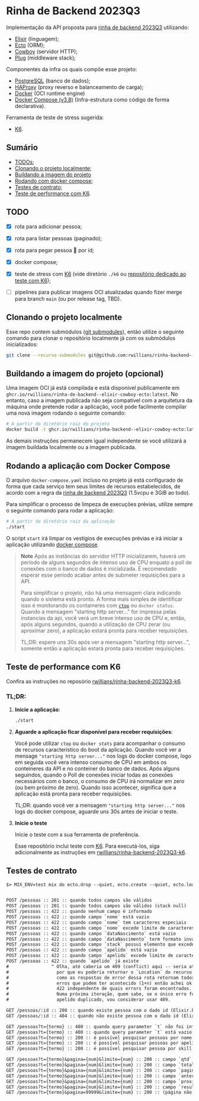 # Rinha de Backend 2023Q3

Implementação da API proposta para [rinha de backend 2023Q3](https://github.com/zanfranceschi/rinha-de-backend-2023-q3) utilizando:
* [Elixir](https://elixir-lang.org) (linguagem);
* [Ecto](https://github.com/elixir-ecto/ecto) (ORM);
* [Cowboy](https://github.com/ninenines/cowboy) (servidor HTTP);
* [Plug](https://github.com/elixir-plug/plug) (middleware stack);

Componentes da infra os quais compõe esse projeto:
* [PostgreSQL](https://www.postgresql.org) (banco de dados);
* [HAProxy](https://www.haproxy.org) (proxy reverso e balanceamento de carga);
* [Docker](https://www.docker.com) (OCI runtime engine)
* [Docker Compose (v3.8)](https://docs.docker.com/compose/compose-file/compose-file-v3/) (Infra-estrutura como código de forma declarativa).

Ferramenta de teste de stress sugerida:
* [K6](https://k6.io).


## Sumário

* [TODOs](#todo);
* [Clonando o projeto localmente](#clonando-o-projeto-localmente);
* [Buildando a imagem do projeto](#buildando-a-imagem-do-projeto-opcional)
* [Rodando com docker compose](#rodando-com-docker-compose);
* [Testes de contrato](#testes-de-contrato);
* [Teste de performance com K6](#teste-de-performance-com-k6).


## TODO

- [x] rota para adicionar pessoa;
- [x] rota para listar pessoas (paginado);
- [x] rota para pegar pessoa 👀 por id;
- [x] docker compose;
- [x] teste de stress com [K6](https://k6.io) (vide diretório `./k6` ou [repositório dedicado ao teste com K6](https://github.com/rwillians/rinha-backend-2023Q3-k6));
- [ ] pipelines para publicar imagens OCI atualizadas quando fizer merge para branch `main` (ou por release tag, TBD).


## Clonando o projeto localmente

Esse repo contem submódulos ([git submodules](https://git-scm.com/book/en/v2/Git-Tools-Submodules)), então utilize o seguinte comando para clonar o repositório localmente já com os submódulos inicializados:

```sh
git clone --recurse-submodules git@github.com:rwillians/rinha-backend--elixir-cowboy-ecto.git rwillians-elixir-cowboy-ecto
```


## Buildando a imagem do projeto (opcional)

Uma imagem OCI já está compilada e está disponível publicamente em `ghcr.io/rwillians/rinha-de-backend--elixir-cowboy-ecto:latest`. No entanto, caso a imagem publicada não seja compativel com a arquitetura da máquina onde pretende rodar a aplicação, você pode facilmente compilar uma nova imagem rodando o seguinte comando:

```sh
# À partir do diretório raiz do projeto
docker build -t ghcr.io/rwillians/rinha-backend--elixir-cowboy-ecto:latest --target=prod .
```

As demais instruções permanecem igual independente se você utilizará a imagem buildada localmente ou a imagem publicada.


## Rodando a aplicação com Docker Compose

O arquivo `docker-compose.yaml` incluso no projeto já está configurado de forma que cada serviço tem seus limites de recursos estabelecidos, de acordo com a regra da [rinha de backend 2023Q3](https://github.com/zanfranceschi/rinha-de-backend-2023-q3) (1.5vcpu e 3GiB ao todo).

Para simplificar o processo de limpeza de execuções prévias, utilize sempre o seguinte comando para rodar a aplicação:

```sh
# À partir do diretório raiz da aplicação
./start
```

O script `start` irá limpar os vestígios de execuções prévias e irá iniciar a aplicação utilizando [docker compose](https://docs.docker.com/compose/compose-file/compose-file-v3/).

> **Note**
> Após as instâncias do servidor HTTP inicializarem, haverá um período de alguns segundos de intenso uso de CPU enquato a poll de conexões com o banco de dados é inicializada. É recomendado esperar esse período acabar antes de submeter requisições para a API.
>
> Para simplificar o projeto, não há uma mensagem clara indicando quando o sistema está pronto. A forma mais simples de identificar isso é monitorando os containeres com [`ctop`](https://github.com/bcicen/ctop) ou `docker status`. Quando a mensagem "starting http server..." for impressa pelas instancias da api, você verá um breve intenso uso de CPU e, então, após alguns segundos, quando a utilização de CPU zerar (ou aproximar zero), a aplicação estará pronta para receber requisições.
>
> TL;DR: espere uns 30s após ver a mensagem "starting http server...", somente então a aplicação estará pronta para receber requisições.


## Teste de performance com K6

Confira as instruções no reposório [rwillians/rinha-backend-2023Q3-k6](https://github.com/rwillians/rinha-backend-2023Q3-k6).

### TL;DR:

1.  **Inicie a aplicação**:

    ```sh
    ./start
    ```

2.  **Aguarde a aplicação ficar disponível para receber requisições**:

    Você pode utilizar `ctop` ou `docker stats` para acompanhar o consumo de recursos característico do boot da aplicação. Quando você ver a mensage `"starting http server..."` nos logs do docker compose, logo em seguida você vera intenso consumo de CPU em ambos os conteineres da API e no conteiner do banco de dados. Após alguns seguindos, quando o Poll de conexões iniciar todas as conexões necessários com o banco, o consumo de CPU irá normalizar em zero (ou bem próximo de zero). Quando isso acontecer, significa que a aplicação está pronta para receber requisições.

    TL;DR: quando você ver a mensagem `"starting http server..."` nos logs do docker compose, aguarde uns 30s antes de iniciar o teste.

3.  **Inicie o teste**

    Inicie o teste com a sua ferramenta de preferência.

    Esse repositório inclui teste com [K6](https://k6.io). Para executá-los, siga adicionalmente as instruções em [rwillians/rinha-backend-2023Q3-k6](https://github.com/rwillians/rinha-backend-2023Q3-k6#rodando-o-teste).


## Testes de contrato

```txt
$> MIX_ENV=test mix do ecto.drop --quiet, ecto.create --quiet, ecto.load --quiet, test --max-failures=1


POST /pessoas :: 201 :: quando todos campos são válidos
POST /pessoas :: 201 :: quando todos campos são válidos (stack null)
POST /pessoas :: 422 :: quando nenhum campo é informado
POST /pessoas :: 422 :: quando campo `nome` está vazio
POST /pessoas :: 422 :: quando campo `nome` tem caracteres especiais
POST /pessoas :: 422 :: quando campo `nome` excede limite de caracteres
POST /pessoas :: 422 :: quando campo `dataNascimento` está vazio
POST /pessoas :: 422 :: quando campo `dataNascimento` term formato invalido
POST /pessoas :: 422 :: quando campo `stack` possui elemento que excede limite de caracteres
POST /pessoas :: 422 :: quando campo `apelido` está vazio
POST /pessoas :: 422 :: quando campo `apelido` excede limite de caracteres
POST /pessoas :: 422 :: quando `apelido` já existe
#                ^ Olha, até caberia um 409 (conflict) aqui -- seria até legal
#                  por que eu poderia retornar o `Location` do recurso --, mas
#                  como as respostas de error dessa rota retornam todos os
#                  erros que podem ter acontecido (1+n) então achei ok mandar
#                  422 independente de quais errors foram encontrados.
#                  Numa próxima iteração, quem sabe, se o único erro for o
#                  apelido duplicado, vou considerar usar 409.

GET /pessoas/:id :: 200 :: quando existe pessoa com o dado id (Elixir.PegarPessoaTest)
GET /pessoas/:id :: 404 :: quando não existe pessoa com o dado id (Elixir.PegarPessoaTest)

GET /pessoas?t={termo} :: 400 :: quando query parameter `t` não foi informado
GET /pessoas?t={termo} :: 400 :: quando query parameter `t` está vazio
GET /pessoas?t={termo} :: 200 :: é possível pesquisar pessoas por nome
GET /pessoas?t={termo} :: 200 :: é possível pesquisar pessoas por apelido
GET /pessoas?t={termo} :: 200 :: é possível pesquisar pessoa por skill da stack

GET /pessoas?t={termo}&pagina={num}&limite={num} :: 200 :: campo `qtd` mostra a quantidade de resultados na página
GET /pessoas?t={termo}&pagina={num}&limite={num} :: 200 :: campo `total` mostra a quantidade total de resultados existentes
GET /pessoas?t={termo}&pagina={num}&limite={num} :: 200 :: campo `pagina` mostra o número da página atual
GET /pessoas?t={termo}&pagina={num}&limite={num} :: 200 :: campo `anterior` mostrá o número da página anterior (se houver)
GET /pessoas?t={termo}&pagina={num}&limite={num} :: 200 :: campo `proxima` mostrá o número da proxima página (se houver)
GET /pessoas?t={termo}&pagina={num}&limite={num} :: 200 :: campo `resultados` contém os resultados
GET /pessoas?t={termo}&pagina=99999&limite={num} :: 200 :: (página não existente) retorna o número da ultima página com conteúdo no campo 'anterior'
```
